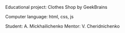 Educational project: Clothes Shop by GeekBrains

Сomputer language: html, css, js

Student: A. Mickhailichenko 
Mentor: V. Cheridnichenko
